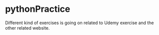 # pythonPractice
Different kind of exercises is going on related to Udemy exercise and the other related website.
